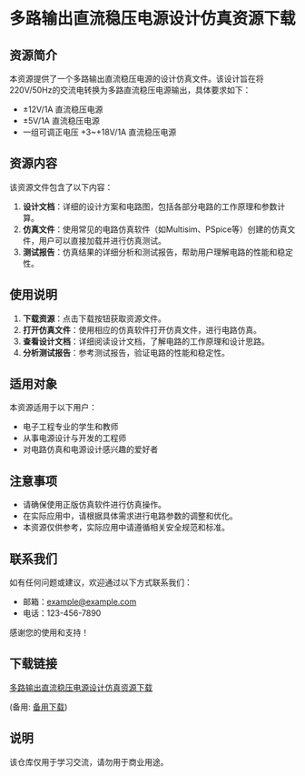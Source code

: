 # 多路输出直流稳压电源设计仿真资源下载

## 资源简介

本资源提供了一个多路输出直流稳压电源的设计仿真文件。该设计旨在将220V/50Hz的交流电转换为多路直流稳压电源输出，具体要求如下：

- ±12V/1A 直流稳压电源
- ±5V/1A 直流稳压电源
- 一组可调正电压 +3~+18V/1A 直流稳压电源

## 资源内容

该资源文件包含了以下内容：

1. **设计文档**：详细的设计方案和电路图，包括各部分电路的工作原理和参数计算。
2. **仿真文件**：使用常见的电路仿真软件（如Multisim、PSpice等）创建的仿真文件，用户可以直接加载并进行仿真测试。
3. **测试报告**：仿真结果的详细分析和测试报告，帮助用户理解电路的性能和稳定性。

## 使用说明

1. **下载资源**：点击下载按钮获取资源文件。
2. **打开仿真文件**：使用相应的仿真软件打开仿真文件，进行电路仿真。
3. **查看设计文档**：详细阅读设计文档，了解电路的工作原理和设计思路。
4. **分析测试报告**：参考测试报告，验证电路的性能和稳定性。

## 适用对象

本资源适用于以下用户：

- 电子工程专业的学生和教师
- 从事电源设计与开发的工程师
- 对电路仿真和电源设计感兴趣的爱好者

## 注意事项

- 请确保使用正版仿真软件进行仿真操作。
- 在实际应用中，请根据具体需求进行电路参数的调整和优化。
- 本资源仅供参考，实际应用中请遵循相关安全规范和标准。

## 联系我们

如有任何问题或建议，欢迎通过以下方式联系我们：

- 邮箱：example@example.com
- 电话：123-456-7890

感谢您的使用和支持！

## 下载链接
[多路输出直流稳压电源设计仿真资源下载](https://pan.quark.cn/s/ea8dabc553cc) 

(备用: [备用下载](https://pan.baidu.com/s/1y_u0m5HkDJyeieyYEw3Waw?pwd=1234))

## 说明

该仓库仅用于学习交流，请勿用于商业用途。
